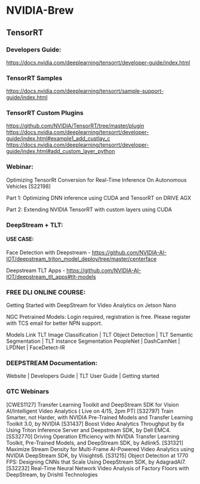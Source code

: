 # NVIDIA-Brew

## TensorRT

### Developers Guide:
https://docs.nvidia.com/deeplearning/tensorrt/developer-guide/index.html

### TensorRT Samples
https://docs.nvidia.com/deeplearning/tensorrt/sample-support-guide/index.html

### TensorRT Custom Plugins
https://github.com/NVIDIA/TensorRT/tree/master/plugin
https://docs.nvidia.com/deeplearning/tensorrt/developer-guide/index.html#example1_add_custlay_c
https://docs.nvidia.com/deeplearning/tensorrt/developer-guide/index.html#add_custom_layer_python

### Webinar:
Optimizing TensorRt Conversion for Real-Time Inference On Autonomous Vehicles [S22198]

Part 1: Optimizing DNN inference using CUDA and TensorRT on DRIVE AGX

Part 2: Extending NVIDIA TensorRT with custom layers using CUDA

### DeepStream + TLT:

#### USE CASE:

Face Detection with Deepstream - https://github.com/NVIDIA-AI-IOT/deepstream_triton_model_deploy/tree/master/centerface

Deepstream TLT Apps - https://github.com/NVIDIA-AI-IOT/deepstream_tlt_apps#tlt-models
 

### FREE DLI ONLINE COURSE:
Getting Started with DeepStream for Video Analytics on Jetson Nano
 
NGC Pretrained Models: Login required, registration is free. Please register with TCS email for better NPN support.

Models Link
TLT Image Classification | TLT Object Detection | TLT Semantic Segmentation | TLT instance Segmentation
PeopleNet | DashCamNet | LPDNet | FaceDetect-IR

### DEEPSTREAM Documentation:
Website | Developers Guide | TLT User Guide | Getting started
 

### GTC Webinars
[CWES1127] Transfer Learning Toolkit and DeepStream SDK for Vision AI/Intelligent Video Analytics ( Live on 4/15, 2pm PT)
[S32797] Train Smarter, not Harder, with NVIDIA Pre-Trained Models and Transfer Learning Toolkit 3.0, by NVIDIA
[S31437] Boost Video Analytics Throughput by 6x Using Triton Inference Server and Deepstream SDK, by Dell EMC4.
[SS32770] Driving Operation Efficiency with NVIDIA Transfer Learning Toolkit, Pre-Trained Models, and DeepStream SDK, by Adlink5.
[S31321] Maximize Stream Density for Multi-Frame AI-Powered Video Analytics using NVIDIA DeepStream SDK, by Viisights6.
[S31215] Object Detection at 1770 FPS: Designing CNNs that Scale Using DeepStream SDK, by AdagradAI7.
[S32232] Real-Time Neural Network Video Analysis of Factory Floors with DeepStream, by Drishti Technologies
